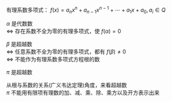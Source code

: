 有理系数多项式： $f(x)=a_nx^n+a_{n-1}x^{n-1}+\cdots+a_1x+a_0,a_i\in Q$  
  
 $\alpha$ 是代数数  
 $\Leftrightarrow$ 存在系数不全为零的有理多项式，使 $f(\alpha)=0$  
  
 $\beta$ 是超越数  
 $\Leftrightarrow$ 任意系数不全为零的有理多项式，都有 $f(\beta)\neq0$  
 $\Leftrightarrow$ 不能作为有理系数多项式方程根的数  
  
 $\pi$ 是超越数  
  
从根与系数的关系(广义韦达定理)角度，来看超越数  
 $\pi$ 不能用有限项有理数的加、减、乘、除、乘方以及开方表示出来  
